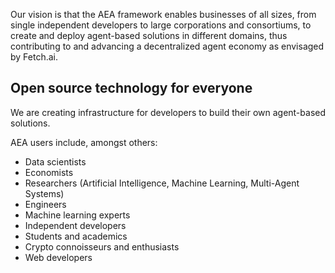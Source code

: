 Our vision is that the AEA framework enables businesses of all sizes, from single independent developers to large corporations and consortiums, to create and deploy agent-based solutions in different domains, thus contributing to and advancing a decentralized agent economy as envisaged by Fetch.ai.

## Open source technology for everyone

We are creating infrastructure for developers to build their own agent-based solutions. 

AEA users include, amongst others:

* Data scientists
* Economists
* Researchers (Artificial Intelligence, Machine Learning, Multi-Agent Systems)
* Engineers
* Machine learning experts
* Independent developers
* Students and academics
* Crypto connoisseurs and enthusiasts
* Web developers
